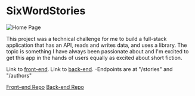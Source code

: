 # SixWordStories

![Home Page](https://raw.githubusercontent.com/themoonmoth/sixwordstories/tree/master/imgs/home.png)

This project was a technical challenge for me to build a full-stack application that has an API, reads and writes data, and uses a library. The topic is something I have always been passionate about and I'm excited to get this app in the hands of users equally as excited about short fiction.

Link to [front-end](https://sixwordstories.herokuapp.com/).
Link to [back-end](https://sixwordstories-server.herokuapp.com/).
-Endpoints are at "/stories" and "/authors"

[Front-end Repo](https://github.com/TheMoonMoth/sws-frontend)
[Back-end Repo](https://github.com/TheMoonMoth/sws-backend)
